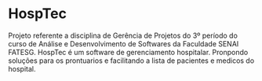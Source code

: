 # HospTec
Projeto referente a disciplina de Gerência de Projetos do 3º período do curso de Análise e Desenvolvimento de Softwares da Faculdade SENAI FATESG. HospTec é um software de gerenciamento hospitalar. Pronpondo soluções para os prontuarios e facilitando a lista de pacientes e medicos do hospital.
